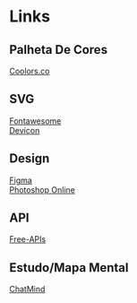 # Links

## Palheta De Cores 
<a href="https://coolors.co/">Coolors.co</a>
<br>
## SVG
<a href="https://fontawesome.com/">Fontawesome</a>
<br>
<a href="https://devicon.dev/">Devicon</a>
## Design
<a href="https://www.figma.com/files/recents-and-sharing/recently-viewed?fuid=1144741204241103924">Figma</a>
<br>
<a href="https://www.photoshoponline.net.br">Photoshop Online</a>
## API
<a href="https://github.com/Free-APIs/Free-APIs.github.io">Free-APIs</a>
<br>
## Estudo/Mapa Mental
<a href="https://chatmind.tech/pt">ChatMind</a>
<br>
